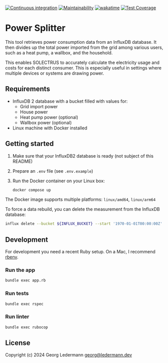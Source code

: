 [![Continuous integration](https://github.com/solectrus/power-splitter/actions/workflows/push.yml/badge.svg)](https://github.com/solectrus/power-splitter/actions/workflows/push.yml)
[![Maintainability](https://api.codeclimate.com/v1/badges/16a4fcb8bca707fc7f6d/maintainability)](https://codeclimate.com/repos/66163a78163ab4576c30d62b/maintainability)
[![wakatime](https://wakatime.com/badge/user/697af4f5-617a-446d-ba58-407e7f3e0243/project/018eb19e-5a00-49ae-966c-943dba618dc8.svg)](https://wakatime.com/badge/user/697af4f5-617a-446d-ba58-407e7f3e0243/project/018eb19e-5a00-49ae-966c-943dba618dc8)
[![Test Coverage](https://api.codeclimate.com/v1/badges/16a4fcb8bca707fc7f6d/test_coverage)](https://codeclimate.com/repos/66163a78163ab4576c30d62b/test_coverage)

# Power Splitter

This tool retrieves power consumption data from an InfluxDB database. It then divides up the total power imported from the grid among various users, such as a heat pump, a wallbox, and the household.

This enables SOLECTRUS to accurately calculate the electricity usage and costs for each distinct consumer. This is especially useful in settings where multiple devices or systems are drawing power.

## Requirements

- InfluxDB 2 database with a bucket filled with values for:
  - Grid import power
  - House power
  - Heat pump power (optional)
  - Wallbox power (optional)
- Linux machine with Docker installed

## Getting started

1. Make sure that your InfluxDB2 database is ready (not subject of this README)

2. Prepare an `.env` file (see `.env.example`)

3. Run the Docker container on your Linux box:

   ```bash
   docker compose up
   ```

The Docker image supports multiple platforms: `linux/amd64`, `linux/arm64`


To force a data rebuild, you can delete the measurement from the InfluxDB database:

```bash
influx delete --bucket ${INFLUX_BUCKET} --start '1970-01-01T00:00:00Z' --stop $(date -u +"%Y-%m-%dT%H:%M:%SZ") --predicate '_measurement="power_splitter"' --org ${INFLUX_ORG} --token ${INFLUX_TOKEN}
```

## Development

For development you need a recent Ruby setup. On a Mac, I recommend [rbenv](https://github.com/rbenv/rbenv).

### Run the app

```bash
bundle exec app.rb
```

### Run tests

```bash
bundle exec rspec
```

### Run linter

```bash
bundle exec rubocop
```

## License

Copyright (c) 2024 Georg Ledermann <georg@ledermann.dev>
